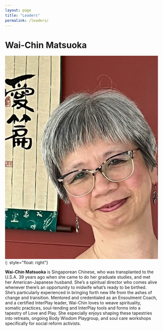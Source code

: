 ```yaml
---
layout: page
title: "Leaders"
permalink: /leaders/
---
```


# Wai-Chin Matsuoka

![Wai-Chin Matsuoka](/assets/images/Wai-Chin_Matsuoka.jpeg "Wai-Chin Matsuoka"){: style="float: right"}

**Wai-Chin Matsuoka** is Singaporean Chinese, who was transplanted to the U.S.A.
39 years ago when she came to do her graduate studies, and met her
American-Japanese husband. She’s a spiritual director who comes alive whenever
there’s an opportunity to midwife what’s ready to be birthed. She’s particularly
experienced in bringing forth new life from the ashes of change and transition.
Mentored and credentialed as an Ensoulment Coach, and a certified InterPlay
leader, Wai-Chin loves to weave spirituality, somatic practices, soul-tending
and InterPlay tools and forms into a tapestry of Love and Play. She especially
enjoys shaping these tapestries into retreats, ongoing Body Wisdom Playgroup,
and soul care workshops specifically for social reform activists.
